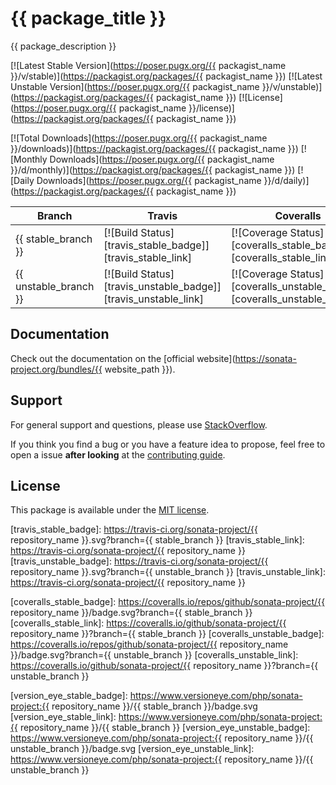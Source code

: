 # {{ package_title }}

{{ package_description }}

[![Latest Stable Version](https://poser.pugx.org/{{ packagist_name }}/v/stable)](https://packagist.org/packages/{{ packagist_name }})
[![Latest Unstable Version](https://poser.pugx.org/{{ packagist_name }}/v/unstable)](https://packagist.org/packages/{{ packagist_name }})
[![License](https://poser.pugx.org/{{ packagist_name }}/license)](https://packagist.org/packages/{{ packagist_name }})

[![Total Downloads](https://poser.pugx.org/{{ packagist_name }}/downloads)](https://packagist.org/packages/{{ packagist_name }})
[![Monthly Downloads](https://poser.pugx.org/{{ packagist_name }}/d/monthly)](https://packagist.org/packages/{{ packagist_name }})
[![Daily Downloads](https://poser.pugx.org/{{ packagist_name }}/d/daily)](https://packagist.org/packages/{{ packagist_name }})

Branch | Travis | Coveralls | VersionEye |
------ | ------ | --------- | ---------- |
{{ stable_branch }}   | [![Build Status][travis_stable_badge]][travis_stable_link]     | [![Coverage Status][coveralls_stable_badge]][coveralls_stable_link]     | [![VersionEye Status][version_eye_stable_badge]][version_eye_stable_link]     | 
{{ unstable_branch }} | [![Build Status][travis_unstable_badge]][travis_unstable_link] | [![Coverage Status][coveralls_unstable_badge]][coveralls_unstable_link] | [![VersionEye Status][version_eye_unstable_badge]][version_eye_unstable_link] |

## Documentation

Check out the documentation on the [official website](https://sonata-project.org/bundles/{{ website_path }}).

## Support

For general support and questions, please use [StackOverflow](http://stackoverflow.com/questions/tagged/sonata).

If you think you find a bug or you have a feature idea to propose, feel free to open a issue
**after looking** at the [contributing guide](CONTRIBUTING.md).

## License

This package is available under the [MIT license](LICENSE).

[travis_stable_badge]: https://travis-ci.org/sonata-project/{{ repository_name }}.svg?branch={{ stable_branch }}
[travis_stable_link]: https://travis-ci.org/sonata-project/{{ repository_name }}
[travis_unstable_badge]: https://travis-ci.org/sonata-project/{{ repository_name }}.svg?branch={{ unstable_branch }}
[travis_unstable_link]: https://travis-ci.org/sonata-project/{{ repository_name }}

[coveralls_stable_badge]: https://coveralls.io/repos/github/sonata-project/{{ repository_name }}/badge.svg?branch={{ stable_branch }}
[coveralls_stable_link]: https://coveralls.io/github/sonata-project/{{ repository_name }}?branch={{ stable_branch }}
[coveralls_unstable_badge]: https://coveralls.io/repos/github/sonata-project/{{ repository_name }}/badge.svg?branch={{ unstable_branch }}
[coveralls_unstable_link]: https://coveralls.io/github/sonata-project/{{ repository_name }}?branch={{ unstable_branch }}

[version_eye_stable_badge]: https://www.versioneye.com/php/sonata-project:{{ repository_name }}/{{ stable_branch }}/badge.svg
[version_eye_stable_link]: https://www.versioneye.com/php/sonata-project:{{ repository_name }}/{{ stable_branch }}
[version_eye_unstable_badge]: https://www.versioneye.com/php/sonata-project:{{ repository_name }}/{{ unstable_branch }}/badge.svg
[version_eye_unstable_link]: https://www.versioneye.com/php/sonata-project:{{ repository_name }}/{{ unstable_branch }}
